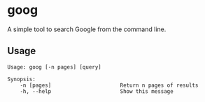 # goog

A simple tool to search Google from the command line.

## Usage

```
Usage: goog [-n pages] [query]

Synopsis:
    -n [pages]                      Return n pages of results
    -h, --help                      Show this message
```

